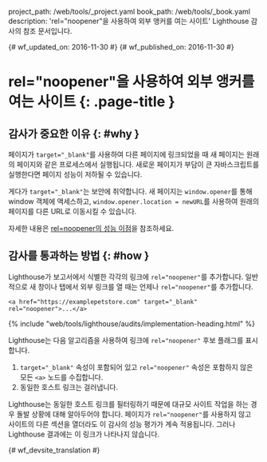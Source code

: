 project_path: /web/tools/_project.yaml
book_path: /web/tools/_book.yaml
description: 'rel="noopener"을 사용하여 외부 앵커를 여는 사이트' Lighthouse 감사의 참조 문서입니다.

{# wf_updated_on: 2016-11-30 #}
{# wf_published_on: 2016-11-30 #}

# rel="noopener"을 사용하여 외부 앵커를 여는 사이트  {: .page-title }

## 감사가 중요한 이유 {: #why }

페이지가 `target="_blank"`를 사용하여 다른 페이지에 링크되었을 때 새 페이지는
원래의 페이지와 같은 프로세스에서 실행됩니다. 새로운 페이지가 부담이 큰
자바스크립트를 실행한다면 페이지 성능이 저하될 수 있습니다.

게다가 `target="_blank"`는 보안에 취약합니다. 새 페이지는
`window.opener`를 통해 window 객체에 액세스하고, `window.opener.location = newURL`를 사용하여
원래의 페이지를 다른 URL로 이동시킬 수 있습니다.

자세한 내용은 [rel=noopener의 성능 이점][jake]을 참조하세요.

[jake]: https://jakearchibald.com/2016/performance-benefits-of-rel-noopener/

## 감사를 통과하는 방법 {: #how }

Lighthouse가 보고서에서 식별한 각각의 링크에 `rel="noopener"`를
추가합니다. 일반적으로 새 창이나 탭에서 외부 링크를 열 때는 언제나 `rel="noopener"`를
추가합니다.

    <a href="https://examplepetstore.com" target="_blank" rel="noopener">...</a>

{% include "web/tools/lighthouse/audits/implementation-heading.html" %}

Lighthouse는 다음 알고리즘을 사용하여 링크에 `rel="noopener"`
후보 플래그를 표시합니다.

1. `target="_blank"` 속성이 포함되어 있고
`rel="noopener"` 속성은 포함하지 않은 모든 `<a>` 노드를 수집합니다.
1. 동일한 호스트 링크는 걸러냅니다.

Lighthouse는 동일한 호스트 링크를 필터링하기 때문에
대규모 사이트 작업을 하는 경우 돌발 상황에 대해 알아두어야 합니다. 페이지가
`rel="noopener"`를 사용하지 않고 사이트의 다른 섹션을 열더라도
이 감사의 성능 평가가 계속 적용됩니다. 그러나 Lighthouse 결과에는
이 링크가 나타나지 않습니다.


{# wf_devsite_translation #}
